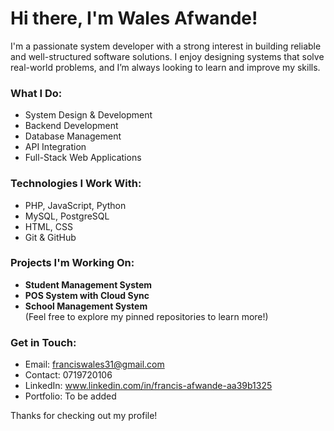 # Hi there, I'm Wales Afwande!

I'm a passionate system developer with a strong interest in building reliable and well-structured software solutions. I enjoy designing systems that solve real-world problems, and I’m always looking to learn and improve my skills.

### What I Do:
- System Design & Development
- Backend Development
- Database Management
- API Integration
- Full-Stack Web Applications

### Technologies I Work With:
- PHP, JavaScript, Python
- MySQL, PostgreSQL
- HTML, CSS
- Git & GitHub

### Projects I'm Working On:
- **Student Management System**
- **POS System with Cloud Sync**
- **School Management System**  
(Feel free to explore my pinned repositories to learn more!)

### Get in Touch:
- Email: franciswales31@gmail.com
- Contact: 0719720106
- LinkedIn: www.linkedin.com/in/francis-afwande-aa39b1325
- Portfolio: To be added 

Thanks for checking out my profile!
